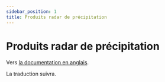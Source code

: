 ```yaml
---
sidebar_position: 1
title: Produits radar de précipitation
---
```


# Produits radar de précipitation

Vers [la documentation en anglais](https://opendatadocs.meteoswiss.ch/d-radar-data/d1-precipitation-radar-products).

La traduction suivra.
